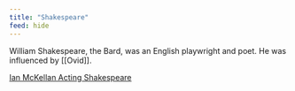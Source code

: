 ```yaml
---
title: "Shakespeare"
feed: hide
---
```


William Shakespeare, the Bard, was an English playwright and poet. He was influenced by [[Ovid]]. 

[Ian McKellan Acting Shakespeare](https://www.youtube.com/watch?v=25QcYpYCu4Q)

